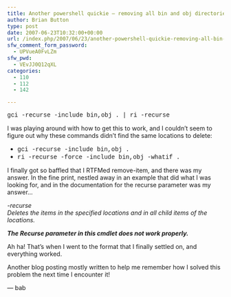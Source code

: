```yaml
---
title: Another powershell quickie – removing all bin and obj directories beneath VS.Net projects
author: Brian Button
type: post
date: 2007-06-23T10:32:00+00:00
url: /index.php/2007/06/23/another-powershell-quickie-removing-all-bin-and-obj-directories-beneath-vs-net-projects/
sfw_comment_form_password:
  - UPVueA0FvLZm
sfw_pwd:
  - VEvJJ0Q12qXL
categories:
  - 110
  - 112
  - 142

---
```

<font face="Courier New">gci -recurse -include bin,obj . | ri -recurse</font>

I was playing around with how to get this to work, and I couldn&#8217;t seem to figure out why these commands didn&#8217;t find the same locations to delete:

  * <font face="courier new">gci -recurse -include bin,obj .</font>
  * <font face="courier new">ri -recurse -force -include bin,obj -whatif .</font>

I finally got so baffled that I RTFMed remove-item, and there was my answer. In the fine print, nestled away in an example that did what I was looking for, and in the documentation for the recurse parameter was my answer&#8230;

_-recurse <SwitchParameter>  
Deletes the items in the specified locations and in all child items of the locations._ 

_**The Recurse parameter in this cmdlet does not work properly.**_

Ah ha! That&#8217;s when I went to the format that I finally settled on, and everything worked.

Another blog posting mostly written to help me remember how I solved this problem the next time I encounter it!

&#8212; bab